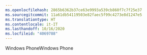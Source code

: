 ```yaml
---
ms.openlocfilehash: 2865b6362b37ce63e9993a539cb860f7c7f25e37
ms.sourcegitcommit: 11a61db54119503e82faec5f99c4273e8d1247e5
ms.translationtype: HT
ms.contentlocale: it-IT
ms.lasthandoff: 10/16/2020
ms.locfileid: "4069788"
---
```

<span data-ttu-id="e599f-101">Windows Phone</span><span class="sxs-lookup"><span data-stu-id="e599f-101">Windows Phone</span></span>